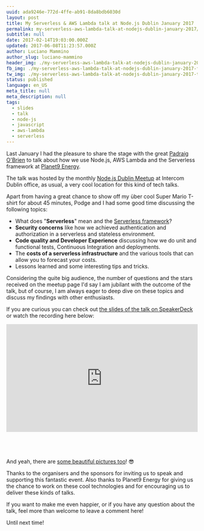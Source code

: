 ```yaml
---
uuid: ada9246e-772d-4ffe-ab91-8da8bdb6030d
layout: post
title: My Serverless & AWS Lambda talk at Node.js Dublin January 2017
permalink: my-serverless-aws-lambda-talk-at-nodejs-dublin-january-2017/
subtitle: null
date: 2017-02-14T19:03:00.000Z
updated: 2017-06-08T11:23:57.000Z
author: Luciano Mammino
author_slug: luciano-mammino
header_img: ./my-serverless-aws-lambda-talk-at-nodejs-dublin-january-2017.png
fb_img: ./my-serverless-aws-lambda-talk-at-nodejs-dublin-january-2017-fb.png
tw_img: ./my-serverless-aws-lambda-talk-at-nodejs-dublin-january-2017-tw.png
status: published
language: en_US
meta_title: null
meta_description: null
tags:
  - slides
  - talk
  - node-js
  - javascript
  - aws-lambda
  - serverless
---
```


Last January I had the pleasure to share the stage with the great [Padraig O'Brien](https://twitter.com/Podgeypoos79) to talk about how we use Node.js, AWS Lambda and the Serverless framework at [Planet9 Energy](https://planet9energy.com).

The talk was hosted by the monthly [Node.js Dublin Meetup](https://www.meetup.com/Dublin-Node-js-Meetup/events/236870576/) at Intercom Dublin office, as usual, a very cool location for this kind of tech talks.

Apart from having a great chance to show off my über cool Super Mario T-shirt for about 45 minutes, Podge and I had some good time discussing the following topics:

- What does "**Serverless**" mean and the [Serverless framework](https://serverless.com)?
- **Security concerns** like how we achieved authentication and authorization in a serverless and stateless environment.
- **Code quality and Developer Experience** discussing how we do unit and functional tests, Continuous Integration and deployments.
- The **costs of a serverless infrastructure** and the various tools that can allow you to forecast your costs.
- Lessons learned and some interesting tips and tricks.

Considering the quite big audience, the number of questions and the stars received on the meetup page I'd say I am jubilant with the outcome of the talk, but of course, I am always eager to deep dive on these topics and discuss my findings with other enthusiasts.

If you are curious you can check out [the slides of the talk on SpeakerDeck](https://speakerdeck.com/lmammino/aws-lambda-and-serverless-framework-lessons-learned-while-building-a-serverless-company) or watch the recording here below:

<div style=" position: relative; padding-bottom: 56.25%; height: 0; margin-bottom: 5em;">
<iframe style="position: absolute; top:0; left: 0; width: 100%; height: 100%;" src="https://www.youtube.com/embed/90vV327JHho" frameborder="0" allowfullscreen></iframe>
</div>

And yeah, there are [some beautiful pictures too](https://www.meetup.com/Dublin-Node-js-Meetup/photos/all_photos/?photoAlbumId=27574272)! 😎

Thanks to the organisers and the sponsors for inviting us to speak and supporting this fantastic event. Also thanks to Planet9 Energy for giving us the chance to work on these cool technologies and for encouraging us to deliver these kinds of talks.

If you want to make me even happier, or if you have any question about the talk, feel more than welcome to leave a comment here!

Until next time!

